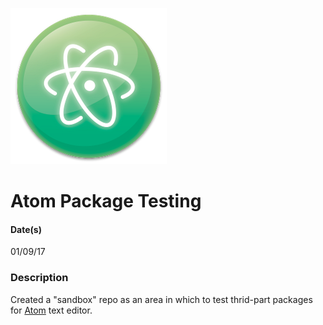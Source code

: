![Atom logo](/atom-logo.png)
# Atom Package Testing
#### Date(s)
01/09/17
### Description
Created a "sandbox" repo as an area in which to test thrid-part packages for [Atom](https://atom.io/) text editor.
